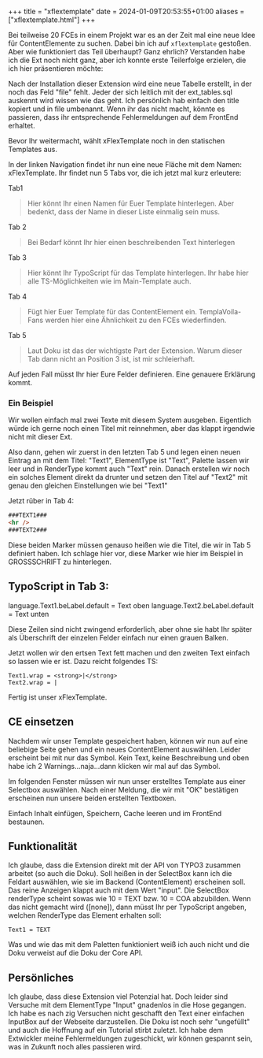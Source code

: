 +++
title = "xflextemplate"
date = 2024-01-09T20:53:55+01:00
aliases = ["xflextemplate.html"]
+++

Bei teilweise 20 FCEs in einem Projekt war es an der Zeit mal eine neue Idee für ContentElemente zu suchen. Dabei bin ich auf `xflextemplate` gestoßen. Aber wie funktioniert das Teil überhaupt? Ganz ehrlich? Verstanden habe ich die Ext noch nicht ganz, aber ich konnte erste Teilerfolge erzielen, die ich hier präsentieren möchte:

Nach der Installation dieser Extension wird eine neue Tabelle erstellt, in der noch das Feld "file" fehlt. Jeder der sich leitlich mit der ext_tables.sql auskennt wird wissen wie das geht. Ich persönlich hab einfach den title kopiert und in file umbenannt. Wenn ihr das nicht macht, könnte es passieren, dass ihr entsprechende Fehlermeldungen auf dem FrontEnd erhaltet.

Bevor Ihr weitermacht, wählt xFlexTemplate noch in den statischen Templates aus.

In der linken Navigation findet ihr nun eine neue Fläche mit dem Namen: xFlexTemplate. Ihr findet nun 5 Tabs vor, die ich jetzt mal kurz erleutere:

Tab1
> Hier könnt Ihr einen Namen für Euer Template hinterlegen. Aber bedenkt, dass der Name in dieser Liste einmalig sein muss.

Tab 2
> Bei Bedarf könnt Ihr hier einen beschreibenden Text hinterlegen

Tab 3
> Hier könnt Ihr TypoScript für das Template hinterlegen. Ihr habe hier alle TS-Möglichkeiten wie im Main-Template auch.

Tab 4
> Fügt hier Euer Template für das ContentElement ein. TemplaVoila-Fans werden hier eine Ähnlichkeit zu den FCEs wiederfinden.

Tab 5
> Laut Doku ist das der wichtigste Part der Extension. Warum dieser Tab dann nicht an Position 3 ist, ist mir schleierhaft.

Auf jeden Fall müsst Ihr hier Eure Felder definieren. Eine genauere Erklärung kommt.

### Ein Beispiel

Wir wollen einfach mal zwei Texte mit diesem System ausgeben. Eigentlich würde ich gerne noch einen Titel mit reinnehmen, aber das klappt irgendwie nicht mit dieser Ext.

Also dann, gehen wir zuerst in den letzten Tab 5 und legen einen neuen Eintrag an mit dem Titel: "Text1", ElementType ist "Text", Palette lassen wir leer und in RenderType kommt auch "Text" rein.
Danach erstellen wir noch ein solches Element direkt da drunter und setzen den Titel auf "Text2" mit genau den gleichen Einstellungen wie bei "Text1"

Jetzt rüber in Tab 4:

```html
###TEXT1###
<hr />
###TEXT2###
```

Diese beiden Marker müssen genauso heißen wie die Titel, die wir in Tab 5 definiert haben. Ich schlage hier vor, diese Marker wie hier im Beispiel in GROSSSCHRIFT zu hinterlegen.

## TypoScript in Tab 3:

language.Text1.beLabel.default = Text oben
language.Text2.beLabel.default = Text unten

Diese Zeilen sind nicht zwingend erforderlich, aber ohne sie habt Ihr später als Überschrift der einzelen Felder einfach nur einen grauen Balken.

Jetzt wollen wir den ertsen Text fett machen und den zweiten Text einfach so lassen wie er ist. Dazu reicht folgendes TS:

```typo3_typoscript
Text1.wrap = <strong>|</strong>
Text2.wrap = |
```

Fertig ist unser xFlexTemplate.

## CE einsetzen

Nachdem wir unser Template gespeichert haben, können wir nun auf eine beliebige Seite gehen und ein neues ContentElement auswählen. Leider erscheint bei mit nur das Symbol. Kein Text, keine Beschreibung und oben habe ich 2 Warnings...naja...dann klicken wir mal auf das Symbol.

Im folgenden Fenster müssen wir nun unser erstelltes Template aus einer Selectbox auswählen. Nach einer Meldung, die wir mit "OK" bestätigen erscheinen nun unsere beiden erstellten Textboxen.

Einfach Inhalt einfügen, Speichern, Cache leeren und im FrontEnd bestaunen.

## Funktionalität

Ich glaube, dass die Extension direkt mit der API von TYPO3 zusammen arbeitet (so auch die Doku). Soll heißen in der SelectBox kann ich die Feldart auswählen, wie sie im Backend (ContentElement) erscheinen soll. Das reine Anzeigen klappt auch mit dem Wert "input".
Die SelectBox renderType scheint sowas wie 10 = TEXT bzw. 10 = COA abzubilden. Wenn das nicht gemacht wird ([none]), dann müsst Ihr per TypoScript angeben, welchen RenderType das Element erhalten soll:

```typo3_typoscript
Text1 = TEXT
```

Was und wie das mit dem Paletten funktioniert weiß ich auch nicht und die Doku verweist auf die Doku der Core API.

## Persönliches

Ich glaube, dass diese Extension viel Potenzial hat. Doch leider sind Versuche mit dem ElementType "Input" gnadenlos in die Hose gegangen. Ich habe es nach zig Versuchen nicht geschafft den Text einer einfachen InputBox auf der Webseite darzustellen. Die Doku ist noch sehr "ungefüllt" und auch die Hoffnung auf ein Tutorial stirbt zuletzt. Ich habe dem Extwickler meine Fehlermeldungen zugeschickt, wir können gespannt sein, was in Zukunft noch alles passieren wird.
